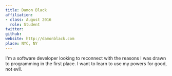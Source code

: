 ```yaml
---
title: Damon Black
affiliation:
- class: August 2016
  role: Student
twitter: 
github: 
website: http://damonblack.com
place: NYC, NY
---
```

I'm a software developer looking to reconnect with the reasons I was drawn to programming in the first place. I want to learn to use my powers for good, not evil.